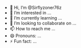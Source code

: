 - 👋 Hi, I’m @Sirflyzoner76z
- 👀 I’m interested in ...
- 🌱 I’m currently learning ...
- 💞️ I’m looking to collaborate on ...
- 📫 How to reach me ...
- 😄 Pronouns: ...
- ⚡ Fun fact: ...

<!---
Sirflyzoner76z/Sirflyzoner76z is a ✨ special ✨ repository because its `README.md` (this file) appears on your GitHub profile.
You can click the Preview link to take a look at your changes.
--->
